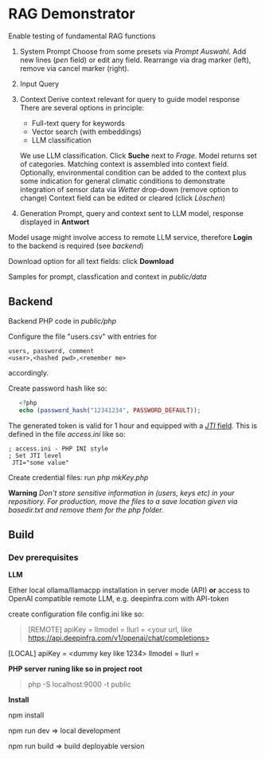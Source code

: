 # RAG Demonstrator

Enable testing of fundamental RAG functions

   1. System Prompt 
      Choose from some presets via *Prompt Auswahl*. Add new lines (*pen* field) or edit any field. Rearrange via drag marker (left), remove via cancel marker (right).

   2. Input Query 

   3. Context 
      Derive context relevant for query to guide model response 
      There are several options in principle: 
         *  Full-text query for keywords 
         *  Vector search (with embeddings) 
         *  LLM classification 

      We use LLM classification. Click **Suche** next to *Frage*. Model returns set of categories.
      Matching context is assembled into context field. 
      Optionally, environmental condition can be added to the context plus some
      indication for general climatic conditions to demonstrate integration of sensor
      data via *Wetter* drop-down (remove option to change) 
      Context field can be edited or cleared (click *Löschen*)

   4. Generation 
      Prompt, query and context sent to LLM model, response displayed in **Antwort**


Model usage might involve access to remote LLM service, therefore **Login** to the backend is required (see *backend*)

Download option for all text fields: click **Download**


Samples for prompt, classfication and context in *public/data* 


## Backend 

Backend PHP code in *public/php*

Configure the file "users.csv" with entries for 

```csv
users, password, comment 
<user>,<hashed pwd>,<remember me>
```

accordingly.

Create password hash like so: 

```php
   <?php
   echo (password_hash("12341234", PASSWORD_DEFAULT));
```

The generated token is valid for 1 hour and equipped with a [*JTI* field](https://en.wikipedia.org/wiki/JSON_Web_Token). This is defined in the file *access.ini* like so: 

```
; access.ini - PHP INI style 
; Set JTI level 
 JTI="some value" 
```

Create credential files: run *php mkKey.php* 


**Warning**
*Don't store sensitive information in (users, keys etc) in your repositiory. For production, move 
the files to a save location given via basedir.txt and remove them for the php folder.*


## Build

### Dev prerequisites

**LLM**

Either local ollama/llamacpp installation in server mode (API) 
**or**
access to OpenAI compatible remote LLM, e.g. deepinfra.com with API-token

create configuration file config.ini like so:

> [REMOTE]
   apiKey = <your key>
   llmodel = <your model>
   llurl = <your url, like https://api.deepinfra.com/v1/openai/chat/completions>

   [LOCAL]
   apiKey = <dummy key like 1234>
   llmodel = <your model>
   llurl = <your local ollama url>


**PHP server runing like so in project root**

> php -S localhost:9000 -t public 

**Install**

npm install 

npm run dev => local development 

npm run build => build deployable version

